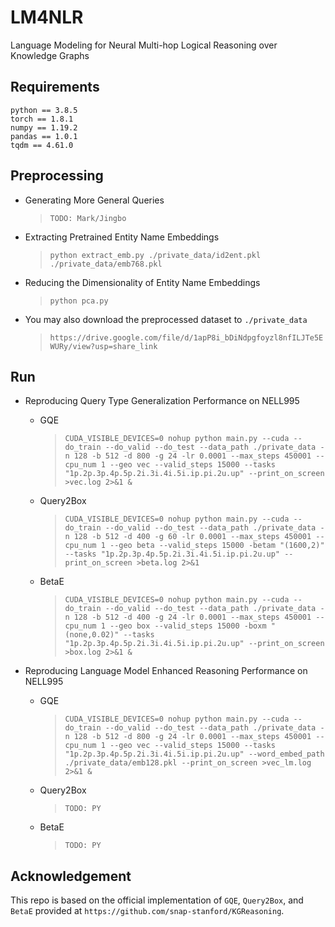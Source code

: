 # LM4NLR
Language Modeling for Neural Multi-hop Logical Reasoning over Knowledge Graphs


## Requirements
    python == 3.8.5
    torch == 1.8.1
    numpy == 1.19.2
    pandas == 1.0.1
    tqdm == 4.61.0


## Preprocessing

- Generating More General Queries
    > `TODO: Mark/Jingbo`

- Extracting Pretrained Entity Name Embeddings
    > `python extract_emb.py ./private_data/id2ent.pkl ./private_data/emb768.pkl`

- Reducing the Dimensionality of Entity Name Embeddings
    > `python pca.py`

- You may also download the preprocessed dataset to `./private_data`
    > `https://drive.google.com/file/d/1apP8i_bDiNdpgfoyzl8nfILJTe5EWURy/view?usp=share_link`

## Run

- Reproducing Query Type Generalization Performance on NELL995 
    * GQE
        > `CUDA_VISIBLE_DEVICES=0 nohup python main.py --cuda --do_train --do_valid --do_test --data_path ./private_data -n 128 -b 512 -d 800 -g 24 -lr 0.0001 --max_steps 450001 --cpu_num 1 --geo vec --valid_steps 15000 --tasks "1p.2p.3p.4p.5p.2i.3i.4i.5i.ip.pi.2u.up" --print_on_screen >vec.log 2>&1 &`

    * Query2Box
        > `CUDA_VISIBLE_DEVICES=0 nohup python main.py --cuda --do_train --do_valid --do_test --data_path ./private_data -n 128 -b 512 -d 400 -g 60 -lr 0.0001 --max_steps 450001 --cpu_num 1 --geo beta --valid_steps 15000 -betam "(1600,2)" --tasks "1p.2p.3p.4p.5p.2i.3i.4i.5i.ip.pi.2u.up" --print_on_screen >beta.log 2>&1`
    
    * BetaE
        > `CUDA_VISIBLE_DEVICES=0 nohup python main.py --cuda --do_train --do_valid --do_test --data_path ./private_data -n 128 -b 512 -d 400 -g 24 -lr 0.0001 --max_steps 450001 --cpu_num 1 --geo box --valid_steps 15000 -boxm "(none,0.02)" --tasks "1p.2p.3p.4p.5p.2i.3i.4i.5i.ip.pi.2u.up" --print_on_screen >box.log 2>&1 &`

- Reproducing Language Model Enhanced Reasoning Performance on NELL995 
    * GQE
        > `CUDA_VISIBLE_DEVICES=0 nohup python main.py --cuda --do_train --do_valid --do_test --data_path ./private_data -n 128 -b 512 -d 800 -g 24 -lr 0.0001 --max_steps 450001 --cpu_num 1 --geo vec --valid_steps 15000 --tasks "1p.2p.3p.4p.5p.2i.3i.4i.5i.ip.pi.2u.up" --word_embed_path ./private_data/emb128.pkl --print_on_screen >vec_lm.log 2>&1 &`
    
    * Query2Box
        > `TODO: PY`

    * BetaE
        > `TODO: PY`


## Acknowledgement
This repo is based on the official implementation of `GQE`, `Query2Box`, and `BetaE` provided at `https://github.com/snap-stanford/KGReasoning`.